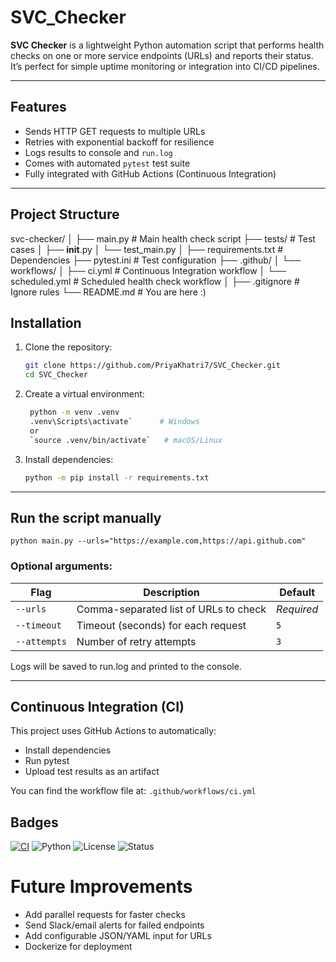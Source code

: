 # SVC_Checker

**SVC Checker** is a lightweight Python automation script that performs health checks on one or more service endpoints (URLs) and reports their status.  
It’s perfect for simple uptime monitoring or integration into CI/CD pipelines.

---

## Features
- Sends HTTP GET requests to multiple URLs  
- Retries with exponential backoff for resilience  
- Logs results to console and `run.log`  
- Comes with automated `pytest` test suite  
- Fully integrated with GitHub Actions (Continuous Integration)

---

## Project Structure
svc-checker/
│
├── main.py                # Main health check script
├── tests/                 # Test cases
│   ├── __init__.py
│   └── test_main.py
│
├── requirements.txt       # Dependencies
├── pytest.ini             # Test configuration
├── .github/
│   └── workflows/
│       ├── ci.yml         # Continuous Integration workflow
│       └── scheduled.yml  # Scheduled health check workflow
│
├── .gitignore             # Ignore rules
└── README.md              # You are here :)

## Installation

1. Clone the repository:
   ```bash
   git clone https://github.com/PriyaKhatri7/SVC_Checker.git
   cd SVC_Checker

2. Create a virtual environment: 
   ```bash
    python -m venv .venv
    .venv\Scripts\activate`      # Windows
    or
    `source .venv/bin/activate`   # macOS/Linux

3. Install dependencies: 
   ```bash
   python -m pip install -r requirements.txt

---

## Run the script manually
   `python main.py --urls="https://example.com,https://api.github.com"`


### Optional arguments: 
| Flag         | Description                           | Default    |
| ------------ | ------------------------------------- | ---------- |
| `--urls`     | Comma-separated list of URLs to check | *Required* |
| `--timeout`  | Timeout (seconds) for each request    | `5`        |
| `--attempts` | Number of retry attempts              | `3`        |

Logs will be saved to run.log and printed to the console.

---

## Continuous Integration (CI)
This project uses GitHub Actions to automatically:
- Install dependencies
- Run pytest
- Upload test results as an artifact

You can find the workflow file at:
```.github/workflows/ci.yml```

## Badges 
[![CI](https://github.com/PriyaKhatri7/SVC_Checker/actions/workflows/ci.yml/badge.svg)](https://github.com/PriyaKhatri7/SVC_Checker/actions/workflows/ci.yml)
![Python](https://img.shields.io/badge/Python-3.13-blue?logo=python)
![License](https://img.shields.io/badge/License-MIT-green)
![Status](https://img.shields.io/badge/build-passing-brightgreen)

# Future Improvements
 - Add parallel requests for faster checks
 - Send Slack/email alerts for failed endpoints
 - Add configurable JSON/YAML input for URLs
 -  Dockerize for deployment
